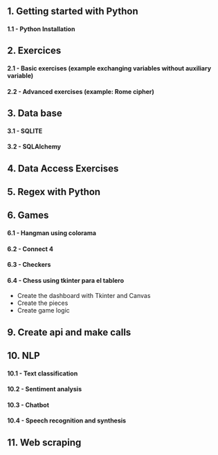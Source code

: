 ## 1. Getting started with Python
#### 1.1 - Python Installation

##

## 2. Exercices
#### 2.1 - Basic exercises (example exchanging variables without auxiliary variable)
#### 2.2 - Advanced exercises (example: Rome cipher)

##

## 3. Data base
#### 3.1 - SQLITE
#### 3.2 - SQLAlchemy

##

## 4. Data Access Exercises

##

## 5. Regex with Python

##

## 6. Games
#### 6.1 - Hangman using colorama
#### 6.2 - Connect 4
#### 6.3 - Checkers
#### 6.4 - Chess using tkinter para el tablero
   - Create the dashboard with Tkinter and Canvas
   - Create the pieces
   - Create game logic

##

## 9. Create api and make calls

##

## 10. NLP
#### 10.1 - Text classification
#### 10.2 - Sentiment analysis
#### 10.3 - Chatbot
#### 10.4 - Speech recognition and synthesis

##

## 11. Web scraping

##
